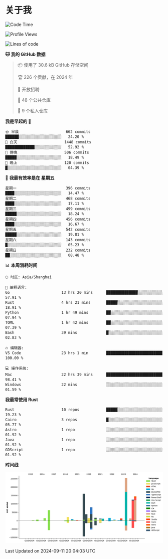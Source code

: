 # 关于我

<!--START_SECTION:waka-->
![Code Time](http://img.shields.io/badge/Code%20Time-3%2C141%20hrs%2012%20mins-blue)

![Profile Views](http://img.shields.io/badge/%E4%B8%AA%E4%BA%BA%E8%B5%84%E6%96%99%E8%A7%82%E7%9C%8B%E6%AC%A1%E6%95%B0-0-blue)

![Lines of code](https://img.shields.io/badge/%E4%BB%8E%E3%80%8CHello%20World%E3%80%8D%E8%B5%B7%E6%88%91%E5%B7%B2%E7%BB%8F%E5%86%99%E4%BA%86-1.0%20million%20%E8%A1%8C%E4%BB%A3%E7%A0%81-blue)

**🐱 我的 GitHub 数据** 

> 📦  使用了 30.6 kB GitHub 存储空间 
 > 
> 🏆 226 个贡献，在 2024 年
 > 
> 💼 开放招聘
 > 
> 📜 48 个公共仓库 
 > 
> 🔑 9 个私人仓库 
 > 
**我是早起的 🐤** 

```text
🌞 早晨                     662 commits         ██████░░░░░░░░░░░░░░░░░░░   24.20 % 
🌆 白天                     1448 commits        █████████████░░░░░░░░░░░░   52.92 % 
🌃 傍晚                     506 commits         █████░░░░░░░░░░░░░░░░░░░░   18.49 % 
🌙 晚上                     120 commits         █░░░░░░░░░░░░░░░░░░░░░░░░   04.39 % 
```
📅 **我最有效率是在 星期五** 

```text
星期一                      396 commits         ████░░░░░░░░░░░░░░░░░░░░░   14.47 % 
星期二                      468 commits         ████░░░░░░░░░░░░░░░░░░░░░   17.11 % 
星期三                      499 commits         █████░░░░░░░░░░░░░░░░░░░░   18.24 % 
星期四                      456 commits         ████░░░░░░░░░░░░░░░░░░░░░   16.67 % 
星期五                      542 commits         █████░░░░░░░░░░░░░░░░░░░░   19.81 % 
星期六                      143 commits         █░░░░░░░░░░░░░░░░░░░░░░░░   05.23 % 
星期日                      232 commits         ██░░░░░░░░░░░░░░░░░░░░░░░   08.48 % 
```


📊 **本周消耗时间** 

```text
🕑︎ 时区: Asia/Shanghai

💬 编程语言: 
Go                       13 hrs 20 mins      ██████████████░░░░░░░░░░░   57.91 % 
Rust                     4 hrs 21 mins       █████░░░░░░░░░░░░░░░░░░░░   18.91 % 
Python                   1 hr 49 mins        ██░░░░░░░░░░░░░░░░░░░░░░░   07.94 % 
TOML                     1 hr 42 mins        ██░░░░░░░░░░░░░░░░░░░░░░░   07.39 % 
Bash                     39 mins             █░░░░░░░░░░░░░░░░░░░░░░░░   02.83 % 

🔥 编辑器: 
VS Code                  23 hrs 1 min        █████████████████████████   100.00 % 

💻 操作系统: 
Mac                      22 hrs 39 mins      █████████████████████████   98.41 % 
Windows                  22 mins             ░░░░░░░░░░░░░░░░░░░░░░░░░   01.59 % 
```

**我最常使用 Rust** 

```text
Rust                     10 repos            █████░░░░░░░░░░░░░░░░░░░░   19.23 % 
Cairo                    3 repos             █░░░░░░░░░░░░░░░░░░░░░░░░   05.77 % 
Astro                    1 repo              ░░░░░░░░░░░░░░░░░░░░░░░░░   01.92 % 
Java                     1 repo              ░░░░░░░░░░░░░░░░░░░░░░░░░   01.92 % 
GDScript                 1 repo              ░░░░░░░░░░░░░░░░░░░░░░░░░   01.92 % 
```



**时间线**

![Lines of Code chart](https://raw.githubusercontent.com/catusax/catusax/master/assets/bar_graph.png)


 Last Updated on 2024-09-11 20:04:03 UTC
<!--END_SECTION:waka-->
